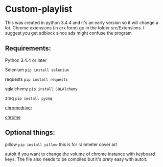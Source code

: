 # Custom-playlist

This was created in python 3.4.4 and it's an early version so it will change a lot. Chrome extensions (in crx form) go in the folder src/Extensions. I suggest you get adblock since ads might confuse the program

## Requirements:

Python 3.4.4 or later

Selenium `pip install selenium`

requests `pip install requests`

sqlalchemy `pip install SQLAlchemy`

zmq `pip install pyzmq`

[chromedriver](https://sites.google.com/a/chromium.org/chromedriver/)

[chrome](https://www.google.com/chrome/browser/desktop/index.html)


## Optional things:

pillow `pip install pillow` this is for rainmeter cover art

[autoit](https://www.autoitscript.com/site/) if you want to change the volume of chrome instance with keyboard keys. The file also needs to be compiled but it's prety easy with autoit.
